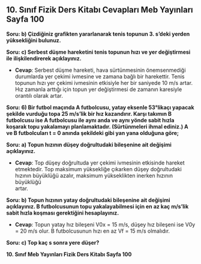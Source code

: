 ## 10. Sınıf Fizik Ders Kitabı Cevapları Meb Yayınları Sayfa 100

**Soru: b) Çizdiğiniz grafikten yararlanarak tenis topunun 3. s’deki yerden yüksekliğini bulunuz.**

**Soru: c) Serbest düşme hareketini tenis topunun hızı ve yer değiştirmesi ile ilişkilendirerek açıklayınız.**

* **Cevap**: Serbest düşme hareketi, hava sürtünmesinin önemsenmediği durumlarda yer çekimi ivmesine ve zamana bağlı bir harekettir. Tenis topunun hızı yer çekimi ivmesinin etkisiyle her bir saniyede 10 m/s artar. Hız zamanla arttığı için topun yer değiştirmesi de zamanın karesiyle orantılı olarak artar.

**Soru: 6) Bir futbol maçında A futbolcusu, yatay eksenle 53°likaçı yapacak şekilde vurduğu topa 25 m/s’lik bir hız kazandırır. Karşı takımın B futbolcusu ise A futbolcusu ile aynı anda ve aynı yönde sabit hızla koşarak topu yakalamayı planlamaktadır. (Sürtünmeleri ihmal ediniz.) A ve B futbolcuları t = 0 anında şekildeki gibi yan yana olduğuna göre;**

**Soru: a) Topun hızının düşey doğrultudaki bileşenine ait değişimi açıklayınız.**

* **Cevap**: Top düşey doğrultuda yer çekimi ivmesinin etkisinde hareket etmektedir. Top maksimum yüksekliğe çıkarken düşey doğrultudaki hızının büyüklüğü azalır, maksimum yükseklikten inerken hızının büyüklüğü  
   artar.

**Soru: b) Topun hızının yatay doğrultudaki bileşenine ait değişimi açıklayınız. B futbolcusunun topu yakalayabilmesi için en az kaç m/s’lik sabit hızla koşması gerektiğini hesaplayınız.**

* **Cevap**: Topun yatay hız bileşeni V0x = 15 m/s, düşey hız bileşeni ise V0y = 20 m/s olur. B futbolcusunun hızı en az Vf = 15 m/s olmalıdır.

**Soru: c) Top kaç s sonra yere düşer?**

**10. Sınıf Meb Yayınları Fizik Ders Kitabı Sayfa 100**